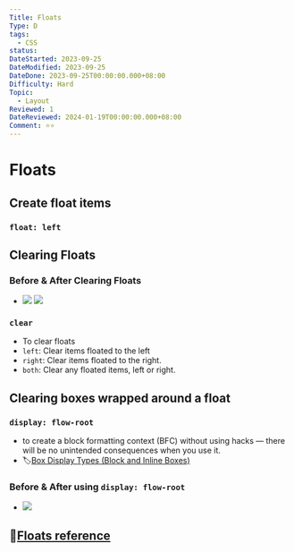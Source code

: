 ```yaml
---
Title: Floats
Type: D
tags:
  - CSS
status: 
DateStarted: 2023-09-25
DateModified: 2023-09-25
DateDone: 2023-09-25T00:00:00.000+08:00
Difficulty: Hard
Topic:
  - Layout
Reviewed: 1
DateReviewed: 2024-01-19T00:00:00.000+08:00
Comment: ⭐⭐
---
```


# Floats

## Create float items

### `float: left`

## Clearing Floats

### Before & After Clearing Floats

- ![](O-CSS-Before%20clearing%20floats.png) ![](O-CSS-After%20clearing%20floats.png)

### `clear`

- To clear floats
- `left`: Clear items floated to the left
- `right`: Clear items floated to the right.
- `both`: Clear any floated items, left or right.

## Clearing boxes wrapped around a float

### `display: flow-root`

- to create a block formatting context (BFC) without using hacks — there will be no unintended consequences when you use it.
- 🏷️[Box Display Types (Block and Inline Boxes)](<Box%20Display%20Types%20(Block%20and%20Inline%20Boxes).md>)

### Before & After using `display: flow-root`

- ![](O-CSS-Before%20and%20after%20using%20float-root.png)

## 📌[Floats reference](https://developer.mozilla.org/en-US/docs/Web/CSS/float)
